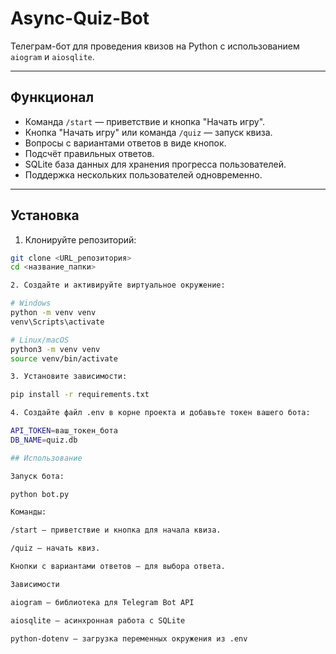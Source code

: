 # Async-Quiz-Bot

Телеграм-бот для проведения квизов на Python с использованием `aiogram` и `aiosqlite`.

---

## Функционал

- Команда `/start` — приветствие и кнопка "Начать игру".
- Кнопка "Начать игру" или команда `/quiz` — запуск квиза.
- Вопросы с вариантами ответов в виде кнопок.
- Подсчёт правильных ответов.
- SQLite база данных для хранения прогресса пользователей.
- Поддержка нескольких пользователей одновременно.

---

## Установка

1. Клонируйте репозиторий:

```bash
git clone <URL_репозитория>
cd <название_папки>

2. Создайте и активируйте виртуальное окружение:

# Windows
python -m venv venv
venv\Scripts\activate

# Linux/macOS
python3 -m venv venv
source venv/bin/activate

3. Установите зависимости:

pip install -r requirements.txt

4. Создайте файл .env в корне проекта и добавьте токен вашего бота:

API_TOKEN=ваш_токен_бота
DB_NAME=quiz.db

## Использование

Запуск бота:

python bot.py

Команды:

/start — приветствие и кнопка для начала квиза.

/quiz — начать квиз.

Кнопки с вариантами ответов — для выбора ответа.

Зависимости

aiogram — библиотека для Telegram Bot API

aiosqlite — асинхронная работа с SQLite

python-dotenv — загрузка переменных окружения из .env
